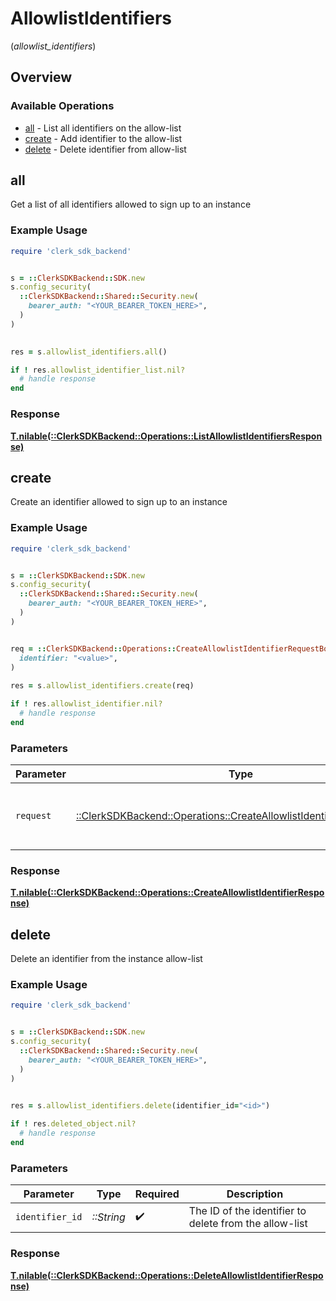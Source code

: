 # AllowlistIdentifiers
(*allowlist_identifiers*)

## Overview

### Available Operations

* [all](#all) - List all identifiers on the allow-list
* [create](#create) - Add identifier to the allow-list
* [delete](#delete) - Delete identifier from allow-list

## all

Get a list of all identifiers allowed to sign up to an instance

### Example Usage

```ruby
require 'clerk_sdk_backend'


s = ::ClerkSDKBackend::SDK.new
s.config_security(
  ::ClerkSDKBackend::Shared::Security.new(
    bearer_auth: "<YOUR_BEARER_TOKEN_HERE>",
  )
)

    
res = s.allowlist_identifiers.all()

if ! res.allowlist_identifier_list.nil?
  # handle response
end

```

### Response

**[T.nilable(::ClerkSDKBackend::Operations::ListAllowlistIdentifiersResponse)](../../models/operations/listallowlistidentifiersresponse.md)**



## create

Create an identifier allowed to sign up to an instance

### Example Usage

```ruby
require 'clerk_sdk_backend'


s = ::ClerkSDKBackend::SDK.new
s.config_security(
  ::ClerkSDKBackend::Shared::Security.new(
    bearer_auth: "<YOUR_BEARER_TOKEN_HERE>",
  )
)


req = ::ClerkSDKBackend::Operations::CreateAllowlistIdentifierRequestBody.new(
  identifier: "<value>",
)
    
res = s.allowlist_identifiers.create(req)

if ! res.allowlist_identifier.nil?
  # handle response
end

```

### Parameters

| Parameter                                                                                                                              | Type                                                                                                                                   | Required                                                                                                                               | Description                                                                                                                            |
| -------------------------------------------------------------------------------------------------------------------------------------- | -------------------------------------------------------------------------------------------------------------------------------------- | -------------------------------------------------------------------------------------------------------------------------------------- | -------------------------------------------------------------------------------------------------------------------------------------- |
| `request`                                                                                                                              | [::ClerkSDKBackend::Operations::CreateAllowlistIdentifierRequestBody](../../models/operations/createallowlistidentifierrequestbody.md) | :heavy_check_mark:                                                                                                                     | The request object to use for the request.                                                                                             |

### Response

**[T.nilable(::ClerkSDKBackend::Operations::CreateAllowlistIdentifierResponse)](../../models/operations/createallowlistidentifierresponse.md)**



## delete

Delete an identifier from the instance allow-list

### Example Usage

```ruby
require 'clerk_sdk_backend'


s = ::ClerkSDKBackend::SDK.new
s.config_security(
  ::ClerkSDKBackend::Shared::Security.new(
    bearer_auth: "<YOUR_BEARER_TOKEN_HERE>",
  )
)

    
res = s.allowlist_identifiers.delete(identifier_id="<id>")

if ! res.deleted_object.nil?
  # handle response
end

```

### Parameters

| Parameter                                              | Type                                                   | Required                                               | Description                                            |
| ------------------------------------------------------ | ------------------------------------------------------ | ------------------------------------------------------ | ------------------------------------------------------ |
| `identifier_id`                                        | *::String*                                             | :heavy_check_mark:                                     | The ID of the identifier to delete from the allow-list |

### Response

**[T.nilable(::ClerkSDKBackend::Operations::DeleteAllowlistIdentifierResponse)](../../models/operations/deleteallowlistidentifierresponse.md)**

